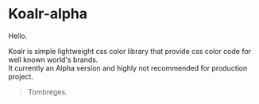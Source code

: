 # Koalr-alpha

Hello.

Koalr is simple lightweight css color library that provide css color code for well known world's brands. <br/>
It currently an Alpha version and highly not recommended for production project.


> Tombreges.
